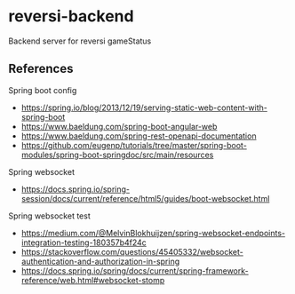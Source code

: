 # reversi-backend
Backend server for reversi gameStatus

## References
Spring boot config
 - https://spring.io/blog/2013/12/19/serving-static-web-content-with-spring-boot
 - https://www.baeldung.com/spring-boot-angular-web
 - https://www.baeldung.com/spring-rest-openapi-documentation
 - https://github.com/eugenp/tutorials/tree/master/spring-boot-modules/spring-boot-springdoc/src/main/resources
 
 Spring websocket 
 - https://docs.spring.io/spring-session/docs/current/reference/html5/guides/boot-websocket.html
 
 Spring websocket test
 - https://medium.com/@MelvinBlokhuijzen/spring-websocket-endpoints-integration-testing-180357b4f24c
 - https://stackoverflow.com/questions/45405332/websocket-authentication-and-authorization-in-spring
 - https://docs.spring.io/spring/docs/current/spring-framework-reference/web.html#websocket-stomp